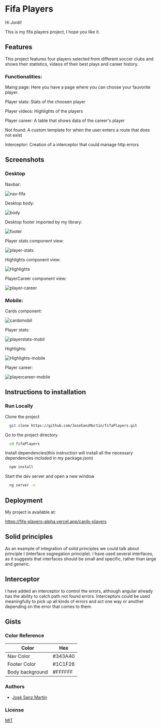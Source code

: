 # Fifa Players

Hi Jordi!

This is my fifa players project, I hope you like it.


## Features

This project features four players selected from different soccer clubs and shows their statistics, videos of their best plays and career history.

### Functionalities:

Maing page: Here you have a page where you can choose your fauvorite player.

Player stats: Stats of the choosen player

Player videos: Highlights of the players

Player career: A table that shows data of the career's player

Not found: A custom template for when the user enters a route that does not exist

Interceptor: Creation of a interceptor that could manage http errors


## Screenshots

### Desktop 

Navbar:

![nav-fifa](https://user-images.githubusercontent.com/83543738/229783584-62b6bcc9-e577-4baa-a409-b16a4efdee56.PNG)

Desktop body:

![body](https://user-images.githubusercontent.com/83543738/229783738-013cee26-55dd-4e12-aa15-3d4bf59175b1.PNG)

Desktop footer imported by my library:

![footer](https://user-images.githubusercontent.com/83543738/229783952-78067129-a2c9-44f7-81a5-13061354661d.PNG)


Player stats component view:

![player-stats](https://user-images.githubusercontent.com/83543738/229784755-e800b642-73a5-40d5-b0fe-a4a4791c5cbf.PNG)

Highlights component view:

![Highlights](https://user-images.githubusercontent.com/83543738/229785243-c8a71731-b335-4b28-a71a-65ef939c2fc0.PNG)

PlayerCareer component view:

![player-career](https://user-images.githubusercontent.com/83543738/229785546-4794d294-c8b8-4317-9185-fcca153224a5.PNG)


### Mobile:

Cards component:

![cardsmobil](https://user-images.githubusercontent.com/83543738/229785847-26aef3df-4113-47c7-bf16-bf1adf59f070.PNG)

Player stats:

![playerstats-mobil](https://user-images.githubusercontent.com/83543738/229786050-5c159917-057c-4cfc-a813-05df009b5a18.PNG)

Highlights:

![Highlights-mobile](https://user-images.githubusercontent.com/83543738/229786284-bab4ff7f-86de-4693-85c4-2e84c5992ce4.PNG)

Player career:

![playercareer-mobile](https://user-images.githubusercontent.com/83543738/229786483-e3321633-e2a2-40f7-aca9-ccea3b1bebd6.PNG)

 



## Instructions to installation

### Run Locally

Clone the project

```bash
  git clone https://github.com/JoseSanzMartin/fifaPlayers.git
```

Go to the project directory

```bash
  cd fifaPlayers
```

Install dependencies(this instruction will install all the necessary dependencies included in my package.json)

```bash
  npm install
```

Start the dev server and open a new window

```bash
  ng server -o
```


## Deployment

My project is available at:

https://fifa-players-alpha.vercel.app/cards-players

## Solid principles

As an example of integration of solid principles we could talk about principle I (interface segregation principle). I have used several interfaces, as it suggests that interfaces should be small and specific, rather than large and generic.

## Interceptor

I have added an interceptor to control the errors, although angular already has the ability to catch path not found errors. Interceptors could be used meaningfully to pick up all kinds of errors and act one way or another depending on the error that comes to them.

## Gists

### Color Reference

| Color             | Hex                                                                |
| ----------------- | ------------------------------------------------------------------ |
| Nav Color | #343A40 |
| Footer Color | #1C1F26 |
| Body background | #FFFFFF |


### Authors

- [José Sanz Martín](https://github.com/JoseSanzMartin)


### License

[MIT](https://choosealicense.com/licenses/mit/)

